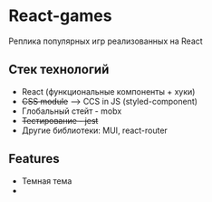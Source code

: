 # React-games
Реплика популярных игр реализованных на React

## Стек технологий
- React (функциональные компоненты + хуки)
- ~~CSS module~~ --> CCS in JS (styled-component)
- Глобальный стейт - mobx
- ~~Тестирование - jest~~
- Другие библиотеки: MUI, react-router

## Features
- Темная тема
- 